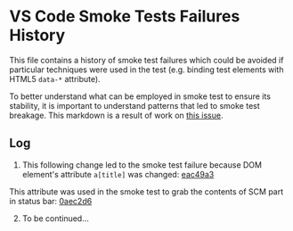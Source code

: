 # VS Code Smoke Tests Failures History

This file contains a history of smoke test failures which could be avoided if particular techniques were used in the test (e.g. binding test elements with HTML5 `data-*` attribute).

To better understand what can be employed in smoke test to ensure its stability, it is important to understand patterns that led to smoke test breakage. This markdown is a result of work on [this issue](https://github.com/microsoft/vscode/issues/27906).

## Log

1. This following change led to the smoke test failure because DOM element's attribute `a[title]` was changed:
   [eac49a3](https://github.com/microsoft/vscode/commit/eac49a321b84cb9828430e9dcd3f34243a3480f7)

This attribute was used in the smoke test to grab the contents of SCM part in status bar:
[0aec2d6](https://github.com/microsoft/vscode/commit/0aec2d6838b5e65cc74c33b853ffbd9fa191d636)

2. To be continued...
